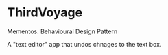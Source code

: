 # ThirdVoyage
Mementos. Behavioural Design Pattern


A "text editor" app that undos chnages to the text box.
